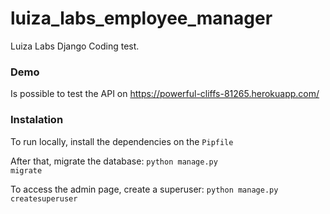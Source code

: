 # luiza_labs_employee_manager

Luiza Labs Django Coding test.
### Demo
Is possible to test the API on https://powerful-cliffs-81265.herokuapp.com/

### Instalation
To run locally, install the dependencies on the <code>Pipfile</code>

After that, migrate the database:
<code>python manage.py migrate</code>

To access the admin page, create a superuser:
<code>python manage.py createsuperuser</code>

